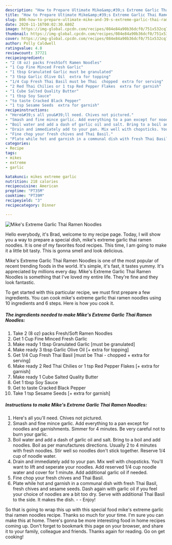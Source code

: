 ```yaml
---
description: "How to Prepare Ultimate Mike&amp;#39;s Extreme Garlic Thai Ramen Noodles"
title: "How to Prepare Ultimate Mike&amp;#39;s Extreme Garlic Thai Ramen Noodles"
slug: 806-how-to-prepare-ultimate-mike-and-39-s-extreme-garlic-thai-ramen-noodles
date: 2020-11-16T00:02:30.680Z
image: https://img-global.cpcdn.com/recipes/084e84a90b36dcf0/751x532cq70/mikes-extreme-garlic-thai-ramen-noodles-recipe-main-photo.jpg
thumbnail: https://img-global.cpcdn.com/recipes/084e84a90b36dcf0/751x532cq70/mikes-extreme-garlic-thai-ramen-noodles-recipe-main-photo.jpg
cover: https://img-global.cpcdn.com/recipes/084e84a90b36dcf0/751x532cq70/mikes-extreme-garlic-thai-ramen-noodles-recipe-main-photo.jpg
author: Polly Caldwell
ratingvalue: 4.8
reviewcount: 37721
recipeingredient:
- "2 (8 oz) packs FreshSoft Ramen Noodles"
- "1 Cup Fine Minced Fresh Garlic"
- "1 tbsp Granulated Garlic must be granulated"
- "3 tbsp Garlic Olive Oil  extra for topping"
- "1/4 Cup Fresh Thai Basil must be Thai  chopped  extra for serving"
- "2 Red Thai Chilies or 1 tsp Red Pepper Flakes  extra for garnish"
- "1 Cube Salted Quality Butter"
- "1 tbsp Soy Sauce"
- "to taste Cracked Black Pepper"
- "1 tsp Sesame Seeds  extra for garnish"
recipeinstructions:
- "Here&#39;s all you&#39;ll need. Chives not pictured."
- "Smash and fine mince garlic. Add everything to a pan except for noodles and garnishments. Simmer for 4 minutes. Be very careful not to burn your garlic."
- "Boil water and add a dash of garlic oil and salt. Bring to a boil and add noodles. Boil as per manufactures directions. Usually 2 to 4 minutes with fresh noodles. Stir well so noodles don&#39;t stick together. Reserve 1/4 cup of noodle water."
- "Drain and immediately add to your pan. Mix well with chopsticks. You&#39;ll want to lift and seperate your noodles. Add reserved 1/4 cup noodle water and cover for 1 minute. Add additional garlic oil if needed."
- "Fine chop your fresh chives and Thai Basil."
- "Plate while hot and garnish in a communal dish with fresh Thai Basil, fresh chives and sesame seeds. Dash again with garlic oil if you feel your choice of noodles are a bit too dry. Serve with additional Thai Basil to the side. It makes the dish.   Enjoy!"
categories:
- Recipe
tags:
- mikes
- extreme
- garlic

katakunci: mikes extreme garlic 
nutrition: 218 calories
recipecuisine: American
preptime: "PT35M"
cooktime: "PT39M"
recipeyield: "3"
recipecategory: Dinner

---
```



![Mike&#39;s Extreme Garlic Thai Ramen Noodles](https://img-global.cpcdn.com/recipes/084e84a90b36dcf0/751x532cq70/mikes-extreme-garlic-thai-ramen-noodles-recipe-main-photo.jpg)

Hello everybody, it's Brad, welcome to my recipe page. Today, I will show you a way to prepare a special dish, mike&#39;s extreme garlic thai ramen noodles. It is one of my favorites food recipes. This time, I am going to make it a little bit tasty. This is gonna smell and look delicious.

Mike&#39;s Extreme Garlic Thai Ramen Noodles is one of the most popular of recent trending foods in the world. It's simple, it's fast, it tastes yummy. It's appreciated by millions every day. Mike&#39;s Extreme Garlic Thai Ramen Noodles is something that I've loved my entire life. They're fine and they look fantastic.




To get started with this particular recipe, we must first prepare a few ingredients. You can cook mike&#39;s extreme garlic thai ramen noodles using 10 ingredients and 6 steps. Here is how you cook it.

<!--inarticleads1-->

##### The ingredients needed to make Mike&#39;s Extreme Garlic Thai Ramen Noodles:

1. Take 2 (8 oz) packs Fresh/Soft Ramen Noodles
1. Get 1 Cup Fine Minced Fresh Garlic
1. Make ready 1 tbsp Granulated Garlic [must be granulated]
1. Make ready 3 tbsp Garlic Olive Oil [+ extra for topping]
1. Get 1/4 Cup Fresh Thai Basil [must be Thai - chopped + extra for serving]
1. Make ready 2 Red Thai Chilies or 1 tsp Red Pepper Flakes [+ extra for garnish]
1. Make ready 1 Cube Salted Quality Butter
1. Get 1 tbsp Soy Sauce
1. Get to taste Cracked Black Pepper
1. Take 1 tsp Sesame Seeds [+ extra for garnish]




<!--inarticleads2-->

##### Instructions to make Mike&#39;s Extreme Garlic Thai Ramen Noodles:

1. Here&#39;s all you&#39;ll need. Chives not pictured.
1. Smash and fine mince garlic. Add everything to a pan except for noodles and garnishments. Simmer for 4 minutes. Be very careful not to burn your garlic.
1. Boil water and add a dash of garlic oil and salt. Bring to a boil and add noodles. Boil as per manufactures directions. Usually 2 to 4 minutes with fresh noodles. Stir well so noodles don&#39;t stick together. Reserve 1/4 cup of noodle water.
1. Drain and immediately add to your pan. Mix well with chopsticks. You&#39;ll want to lift and seperate your noodles. Add reserved 1/4 cup noodle water and cover for 1 minute. Add additional garlic oil if needed.
1. Fine chop your fresh chives and Thai Basil.
1. Plate while hot and garnish in a communal dish with fresh Thai Basil, fresh chives and sesame seeds. Dash again with garlic oil if you feel your choice of noodles are a bit too dry. Serve with additional Thai Basil to the side. It makes the dish.  -  - Enjoy!




So that is going to wrap this up with this special food mike&#39;s extreme garlic thai ramen noodles recipe. Thanks so much for your time. I'm sure you can make this at home. There's gonna be more interesting food in home recipes coming up. Don't forget to bookmark this page on your browser, and share it to your family, colleague and friends. Thanks again for reading. Go on get cooking!
